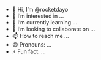 - 👋 Hi, I’m @rocketdayo
- 👀 I’m interested in ...
- 🌱 I’m currently learning ...
- 💞️ I’m looking to collaborate on ...
- 📫 How to reach me ...
- 😄 Pronouns: ...
- ⚡ Fun fact: ...

<!---
rocketdayo/rocketdayo is a ✨ special ✨ repository because its `README.md` (this file) appears on your GitHub profile.
You can click the Preview link to take a look at your changes.
--->
